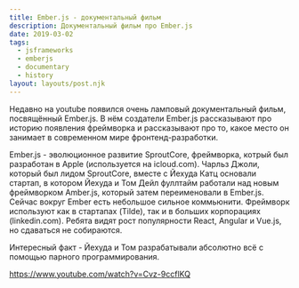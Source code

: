 ```yaml
---
title: Ember.js - документальный фильм
description: Документальный фильм про Ember.js
date: 2019-03-02
tags:
  - jsframeworks
  - emberjs
  - documentary
  - history
layout: layouts/post.njk
---
```

Недавно на youtube появился очень ламповый документальный фильм, посвящённый Ember.js. В нём создатели Ember.js рассказывают про историю появления фреймворка и рассказывают про то, какое место он занимает в современном мире фронтенд-разработки. 

Ember.js - эволюционное развитие SproutCore, фреймворка, котрый был разработан в Apple (используется на icloud.com). Чарльз Джоли, который был лидом SproutCore, вместе с Йехуда Катц основали стартап, в котором Йехуда и Том Дейл фуллтайм работали над новым фреймворком Amber.js, который затем переименовали в Ember.js. Сейчас вокруг Ember есть небольшое сильное коммьюнити. Фреймворк используют как в стартапах (Tilde), так и в больших корпорациях (linkedin.com). Ребята видят рост популярности React, Angular и Vue.js, но сдаваться не собираются.

Интересный факт - Йехуда и Том разрабатывали абсолютно всё с помощью парного программирования.

https://www.youtube.com/watch?v=Cvz-9ccflKQ 
